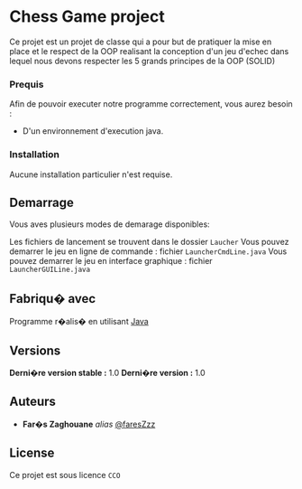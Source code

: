 
# Chess Game project


Ce projet est un projet de classe qui a pour but de pratiquer la mise en place et le respect de la OOP realisant la conception d'un jeu d'echec dans lequel nous devons respecter les 5 grands principes de la OOP (SOLID)


### Prequis

Afin de pouvoir executer notre programme correctement, vous aurez besoin :

- D'un environnement d'execution java.

### Installation
Aucune installation particulier n'est requise.    

## Demarrage

Vous aves plusieurs modes de demarage disponibles:

Les fichiers de lancement se trouvent dans le dossier ``Laucher``
Vous pouvez demarrer le jeu en ligne de commande : fichier ``LauncherCmdLine.java``
Vous pouvez demarrer le jeu en interface graphique : fichier ``LauncherGUILine.java``

## Fabriqu� avec

Programme r�alis� en utilisant [Java](https://www.java.com/fr/)


## Versions

**Derni�re version stable :** 1.0
**Derni�re version :** 1.0

## Auteurs

* **Far�s Zaghouane** _alias_ [@faresZzz](https://github.com/faresZzz)


## License

Ce projet est sous licence ``CCO`` 